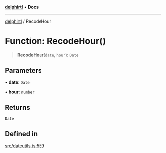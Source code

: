 [**delphirtl**](../README.md) • **Docs**

***

[delphirtl](../globals.md) / RecodeHour

# Function: RecodeHour()

> **RecodeHour**(`date`, `hour`): `Date`

## Parameters

• **date**: `Date`

• **hour**: `number`

## Returns

`Date`

## Defined in

[src/dateutils.ts:559](https://github.com/chuacw/delphirtl/blob/05c2ea653decdb53a49ed6866b6aa0d956ef8b01/src/dateutils.ts#L559)
